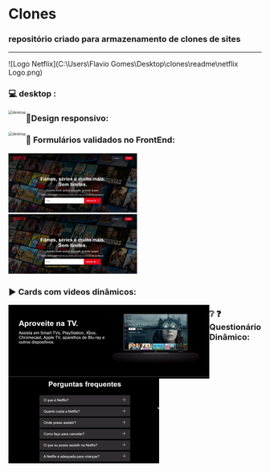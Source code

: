 
# Clones

### repositório criado para armazenamento de clones de sites
---
![Logo Netflix](C:\Users\Flavio Gomes\Desktop\clones\readme\netflix Logo.png)

### :computer: desktop  :

<img src="./readme/page-desktop.gif" alt="desktop" style="zoom: 50%; float: left;" >



### :vibration_mode:Design responsivo:

<img src="./readme/responsive.gif" alt="desktop" style="zoom:50%; float: left;" >





### :newspaper: Formulários validados no FrontEnd:

<img src="./readme/novalidate.jpeg" alt="Form no validation" style="zoom: 25%;" >
<br>
<img src="./readme/validate.jpeg" alt="Form validation" style="zoom:25%;" >





### :arrow_forward: Cards com videos dinâmicos:

<img src="./readme/card-video.gif" alt="card-video" style="zoom:50%; float: left;" >





### :grey_question: :question: Questionário Dinâmico:

<img src="./readme/questionario.gif" alt="questionario-gif" style="zoom:50%; float: left;" >